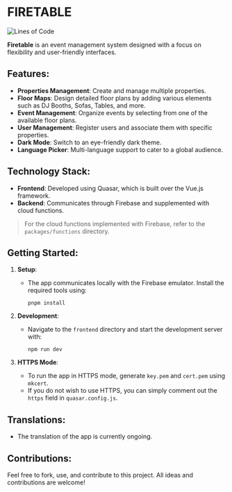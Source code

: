 # FIRETABLE

![Lines of Code](https://sonarcloud.io/api/project_badges/measure?project=Smrtnyk_Firetable&metric=ncloc)

**Firetable** is an event management system designed with a focus on flexibility and user-friendly interfaces.

## Features:
- **Properties Management**: Create and manage multiple properties.
- **Floor Maps**: Design detailed floor plans by adding various elements such as DJ Booths, Sofas, Tables, and more.
- **Event Management**: Organize events by selecting from one of the available floor plans.
- **User Management**: Register users and associate them with specific properties.
- **Dark Mode**: Switch to an eye-friendly dark theme.
- **Language Picker**: Multi-language support to cater to a global audience.

## Technology Stack:
- **Frontend**: Developed using Quasar, which is built over the Vue.js framework.
- **Backend**: Communicates through Firebase and supplemented with cloud functions.

> For the cloud functions implemented with Firebase, refer to the `packages/functions` directory.

## Getting Started:

1. **Setup**:
    - The app communicates locally with the Firebase emulator. Install the required tools using:
      ```
      pnpm install
      ```

2. **Development**:
    - Navigate to the `frontend` directory and start the development server with:
      ```
      npm run dev
      ```

3. **HTTPS Mode**:
    - To run the app in HTTPS mode, generate `key.pem` and `cert.pem` using `mkcert`.
    - If you do not wish to use HTTPS, you can simply comment out the `https` field in `quasar.config.js`.

## Translations:
- The translation of the app is currently ongoing.

## Contributions:
Feel free to fork, use, and contribute to this project. All ideas and contributions are welcome!

